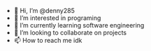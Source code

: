 - 👋 Hi, I’m @denny285
- 👀 I’m interested in programing
- 🌱 I’m currently learning software engineering
- 💞️ I’m looking to collaborate on projects
- 📫 How to reach me idk

<!---
denny285/denny285 is a ✨ special ✨ repository because its `README.md` (this file) appears on your GitHub profile.
You can click the Preview link to take a look at your changes.
--->
